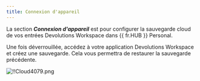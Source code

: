 ```yaml
---
title: Connexion d'appareil
---
```

La section ***Connexion d'appareil*** est pour configurer la sauvegarde cloud de vos entrées Devolutions Workspace dans {{ fr.HUB }} Personal.  

Une fois déverrouillée, accédez à votre application Devolutions Workspace et créez une sauvegarde. Cela vous permettra de restaurer la sauvegarde précédente.  

![!!Cloud4079.png](https://webdevolutions.azureedge.net/docs/fr/cloud/Cloud4079.png) 

